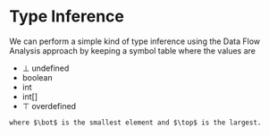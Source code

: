 # Type Inference

We can perform a simple kind of type inference using the Data Flow Analysis approach by keeping a symbol table
where the values are 
* $\bot$ undefined
* boolean
* int
* int[]
* $\top$ overdefined
```
where $\bot$ is the smallest element and $\top$ is the largest.

